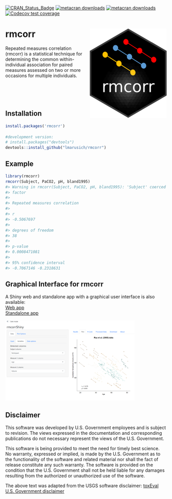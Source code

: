 
<!-- README.md is generated from README.Rmd. Please edit that file -->

[![CRAN_Status_Badge](https://www.r-pkg.org/badges/version/rmcorr)](https://cran.r-project.org/package=rmcorr)
[![metacran
downloads](https://cranlogs.r-pkg.org/badges/grand-total/rmcorr)](https://cran.r-project.org/package=rmcorr)
[![metacran
downloads](https://cranlogs.r-pkg.org/badges/rmcorr)](https://cran.r-project.org/package=rmcorr)
[![Codecov test
coverage](https://codecov.io/gh/lmarusich/rmcorr/branch/master/graph/badge.svg)](https://app.codecov.io/gh/lmarusich/rmcorr?branch=master)

# rmcorr <img src="man/figures/logo.png" align="right" />

Repeated measures correlation (rmcorr) is a statistical technique for
determining the common within-individual association for paired measures
assessed on two or more occasions for multiple individuals.
<br>
<br>
<br>
<br>
<br>
## Installation

``` r
install.packages('rmcorr')

#development version:
# install.packages("devtools")
devtools::install_github("lmarusich/rmcorr")
```

## Example

``` r
library(rmcorr)
rmcorr(Subject, PaCO2, pH, bland1995)
#> Warning in rmcorr(Subject, PaCO2, pH, bland1995): 'Subject' coerced into a
#> factor
#> 
#> Repeated measures correlation
#> 
#> r
#> -0.5067697
#> 
#> degrees of freedom
#> 38
#> 
#> p-value
#> 0.0008471081
#> 
#> 95% confidence interval
#> -0.7067146 -0.2318631
```

## Graphical Interface for rmcorr

A Shiny web and standalone app with a graphical user interface is also
available: <br>
<a href="https://lmarusich.shinyapps.io/shiny_rmcorr/">Web app</a> <br>
<a href="https://github.com/lmarusich/rmcorrShiny">Standalone app</a>

<img src="man/figures/rmcorr_example_input_plot.jpg" width="80%" />

## Disclaimer

This software was developed by U.S. Government employees and is subject
to revision. The views expressed in the documentation and corresponding
publications do not necessary represent the views of the U.S.
Government.

This software is being provided to meet the need for timely best
science. No warranty, expressed or implied, is made by the U.S.
Government as to the functionality of the software and related material
nor shall the fact of release constitute any such warranty. The software
is provided on the condition that the U.S. Government shall not be held
liable for any damages resulting from the authorized or unauthorized use
of the software.

The above text was adapted from the USGS software disclaimer:
<a href="https://github.com/DOI-USGS/toxEval/tree/27eb744edb86dd7e7842e8907ec875ca6c0f5674">toxEval
U.S. Government disclaimer</a>

